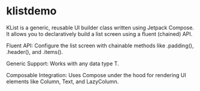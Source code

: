 # klistdemo


KList is a generic, reusable UI builder class written using Jetpack Compose. It allows you to declaratively build a list screen using a fluent (chained) API.

Fluent API: Configure the list screen with chainable methods like .padding(), .header(), and .items().

Generic Support: Works with any data type T.

Composable Integration: Uses Compose under the hood for rendering UI elements like Column, Text, and LazyColumn.
